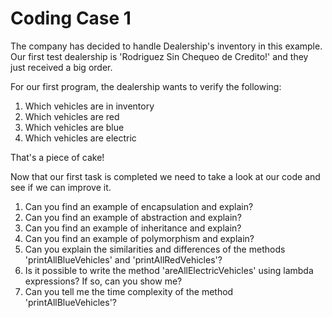 # Coding Case 1

The company has decided to handle Dealership's inventory in this example.
Our first test dealership is 'Rodriguez Sin Chequeo de Credito!' and they just
received a big order.

For our first program, the dealership wants to verify the following:

1. Which vehicles are in inventory
2. Which vehicles are red
3. Which vehicles are blue
4. Which vehicles are electric

That's a piece of cake!

Now that our first task is completed we need to take a look at our code and see if we
can improve it.

1. Can you find an example of encapsulation and explain?
2. Can you find an example of abstraction and explain?
3. Can you find an example of inheritance and explain?
4. Can you find an example of polymorphism and explain?
5. Can you explain the similarities and differences of the methods 'printAllBlueVehicles' and 'printAllRedVehicles'?
6. Is it possible to write the method 'areAllElectricVehicles' using lambda expressions? If so, can you show me?
7. Can you tell me the time complexity of the method 'printAllBlueVehicles'?

